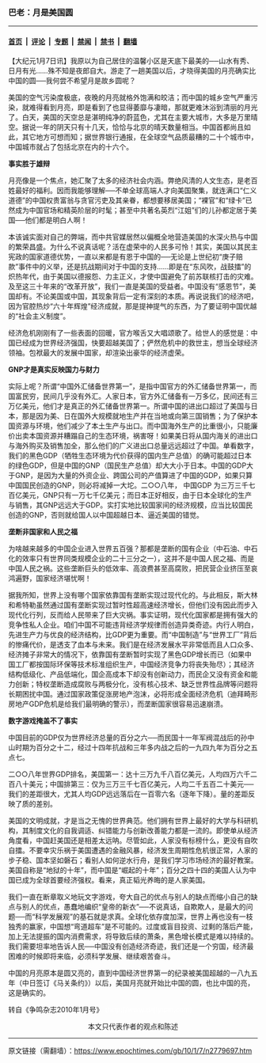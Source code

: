 ### 巴老：月是美国圆

---

#### [首页](../../../..?n2779697) &nbsp;|&nbsp; [评论](../../../../../epoch-comment?n2779697) &nbsp;|&nbsp; [专题](../../../../../epoch-special?n2779697) &nbsp;|&nbsp; [禁闻](../../../../../epoch-news?n2779697) &nbsp;|&nbsp; [禁书](../../../../../books?n2779697) &nbsp;|&nbsp; [翻墙](https://github.com/gfw-breaker/nogfw/blob/master/README.md?n2779697)


<div class="post_content" id="artbody" itemprop="articleBody">
 <!-- article content begin -->
 <p>
  【大纪元1月7日讯】我原以为自己居住的温馨小区是天底下最美的──山水有秀、日月有光……殊不知是夜郎自大。游走了一趟美国以后，才晓得美国的月亮确实比中国的圆──我何尝不希望月是故乡圆呢？
 </p>
 <p>
  美国的空气污染度极底，夜晚的月亮就格外饱满和皎洁；而中国的城乡空气严重污染，就难得看到月亮，即是看到了也显得萎靡与凄暗，那就更难沐浴到清丽的月光了。白天，美国的天空总是湛明纯净的蔚蓝色，尤其在主要大城市，大多是万里晴空。据说一年的阴天只有十几天，恰恰与北京的晴天数量相当。中国首都尚且如此，其它地方可想而知；据世界银行通报，在全球空气品质最糟的二十个城市中，中国城市就占了包括北京在内的十六个。
 </p>
 <p>
  <b>
   事实胜于雄辩
  </b>
 </p>
 <p>
  月亮像是一个焦点，她汇聚了太多的经济社会内涵。弊绝风清的人文生态，是老百姓最好的福利。因而我能够理解──不单全球高端人才向美国聚集，就连满口“仁义道德”的中国权贵富翁与贪官污吏及其亲眷，都想要移居美国；“裸官”和“绿卡”已然成为中国官场和精英阶层的时髦；甚至中共著名英烈“江姐”们的儿孙都定居于美国──他们都是明白人啊！
 </p>
 <p>
  本该诚实面对自己的弊端，而中共官媒居然以偏概全地营造美国的水深火热与中国的繁荣昌盛。为什么不说真话呢？活在虚荣中的人民多可怜！其实，美国以其民主宪政的国家道德优势，一直以来都是有恩于中国的──无论是上世纪初“庚子赔款”事件中的义举，还是抗战期间对于中国的支持……即是在“东风吹，战鼓擂”的炽热年代，由于美国以德报怨、力主正义，才使中国避免了前苏联核打击的灾难。及至这三十年来的“改革开放”，我们一直是美国的受益者。中国没有“感恩节”，美国却有。不论美国或中国，其现象背后一定有深刻的本质。再说说我们的经济吧，因为官腔热炒“六十年辉煌”经济成就，那是提神提气的东西，为了要证明中国优越的“社会主义制度”。
 </p>
 <p>
  经济危机刚刚有了一些表面的回暖，官方喉舌又大唱颂歌了。给世人的感觉是：中国已经成为世界经济强国，快要超越美国了；俨然危机中的救世主，想当全球经济领袖。包袱最大的发展中国家，却渲染出豪华的经济虚荣。
 </p>
 <p>
  <b>
   GNP才是真实反映国力与财力
  </b>
 </p>
 <p>
  实际上呢？所谓“中国外汇储备世界第一”，是指中国官方的外汇储备世界第一，而国富民穷，民间几乎没有外汇。人家日本，官方外汇储备有一万多亿，民间还有三万亿美元，他们才是真正的外汇储备世界第一。所谓中国的进出口超过了美国与日本，那是因为美、日在国外大规模就地生产并在当地或向第三国销售；为了保护本国资源与环境，他们减少了本土生产与出口。而中国海外生产的比重很小，只能廉价出卖本国资源并糟蹋自己的生态环境，祸害呀！如果美日将从国内海关的进出口与海外购买及销售加全，那么他们的广义进出口总量远远超过了中国。单看数字，我们的黑色GDP（牺牲生态环境为代价获得的国内生产总值）的确可能超过日本的绿色GDP，但是中国的GNP（国民生产总值）却大大小于日本。中国的GDP大于GNP，是因为大量的外资企业、跨国公司的产值算进了中国的GDP，如果只算中国国民创造的GNP，则必将减掉一大坨。二○○八年，
  <ok href="https://www.epochtimes.com/gb/tag/%E4%B8%AD%E5%9B%BDgdp.html">
   中国GDP
  </ok>
  为三万三千七百亿美元，GNP只有一万七千亿美元；而日本正好相反，由于日本全球化的生产与销售，其GNP远远大于GDP。实打实地比较国家间的经济规模，应当比较国民创造的GNP，否则就给国人以中国超越日本、逼近美国的错觉。
 </p>
 <p>
  <b>
   垄断非国家和人民之福
  </b>
 </p>
 <p>
  为啥越来越多的中国企业进入世界五百强？那都是垄断的国有企业（中石油、中石化的效率只有世界同类规模企业的二十三分之一），这并不是中国人民之福、而是中国人民之祸。这些垄断巨头的低效率、高浪费甚至高腐败，把民营企业挤压至哀鸿遍野，国家经济堪忧啊！
 </p>
 <p>
  据我所知，世界上没有哪个国家依靠国有垄断实现过现代化的。与此相反，斯大林和希特勒虽然通过国有垄断实现过暂时性超高速经济增长，但他们没有因此而步入现代化行列，反而给人民带来了巨大灾祸。事实证明，现代化国家都是拥有强大的竞争性私人企业。咱们中国不可能违背经济学规律而创造异类奇迹。内行人明白，先进生产力与优良的经济结构，比GDP更为重要。而“中国制造”与“世界工厂”背后的惨痛代价，是透支了血本与未来。我们是在经济发展水平非常低而且人口众多、经济摊子非常大的情况下，依靠国有垄断暂时实现了黑色GDP增长而已（如果中国工厂都按国际环保等技术标准组织生产，中国经济竞争力将丧失殆尽）；其经济结构低级化、产品低端化，国企高成本下却没有创新动力，而民企又没有资金和能力创新；特权垄断造成腐败与两极分化，没有核心技术、缺乏世界性品牌等问题将长期困扰中国。通过国家政策促涨房地产泡沫，必将形成全面经济危机（迪拜畸形房地产GDP危机是给我们最明确的警示），而垄断国家很容易迅速崩溃。
 </p>
 <p>
  <b>
   数字游戏掩盖不了事实
  </b>
 </p>
 <p>
  中国目前的GDP仅为世界经济总量的百分之六──而民国十一年军阀混战后的孙中山时期为百分之十二，经过十四年抗战和三年多内战之后的一九四九年为百分之五点七。
 </p>
 <p>
  二○○八年世界GDP排名，美国第一：达十三万九千八百亿美元，人均四万六千二百八十美元；中国排第三：仅为三万三千七百亿美元，人均二千五百二十美元──我们的差距很大，尤其人均GDP远远落后在一百零六名（逐年下降）。量的差距反映了质的差别。
 </p>
 <p>
  美国的文明成就，才是当之无愧的世界典范。他们拥有世界上最好的大学与科研机构，其制度文化的自我调适、纠错能力与创新改善能力都是一流的。即使单从经济角度看，中国赶美国还是相差太远呐。尽管如此，人家没有标榜什么，更没有自吹自擂。不要幸灾乐祸于美国遭遇的金融风暴，经济发生周期性危机很正常，人家的步子稳、国本坚如磐石；看别人如何逆水行舟，是我们学习市场经济的最好教案。美国自称是“地狱的十年”，而中国是“崛起的十年”；百分之四十四的美国人认为中国已成为全球首要经济强权。看来，真正韬光养晦的是人家美国。
 </p>
 <p>
  我们一直在断章取义地玩文字游戏，夸大自己的优点与别人的缺点而缩小自己的缺点与别人的优点，愚蠢地编织“皇帝的新衣”──不说真话，自欺欺人，是最大的问题──而“科学发展观”的基石就是求真。全球化依存度加深，世界上再也没有一枝独秀的赢家，中国想“弯道超车”是不可能的。过度或盲目投资、过剩的落后产能，加上无法提振的国内消费需求，将导致后续的萧条，黑色增长模式是难以持续的。我们需要坦率地告诉人民──中国没有创造经济奇迹，我们还是一个穷国，经济最困难的时候即将来临，必须科学发展、继续艰苦奋斗。
 </p>
 <p>
  中国的月亮原本是圆又亮的，直到中国经济世界第一的纪录被美国超越的一八九五年（中日签订《马关条约》）以后，美国月亮就开始比中国的圆，也比中国的亮，这是确实的。
 </p>
 <p>
  转自《争鸣杂志2010年1月号》
  <font color="#ffffff">
   (http://www.dajiyuan.com)
  </font>
  <br/>
  <center>
   <font class="GY13">
    本文只代表作者的观点和陈述
   </font>
  </center>
 </p>
 <!-- article content end -->
 <div id="below_article_ad">
 </div>
</div>


---

原文链接（需翻墙）：https://www.epochtimes.com/gb/10/1/7/n2779697.htm